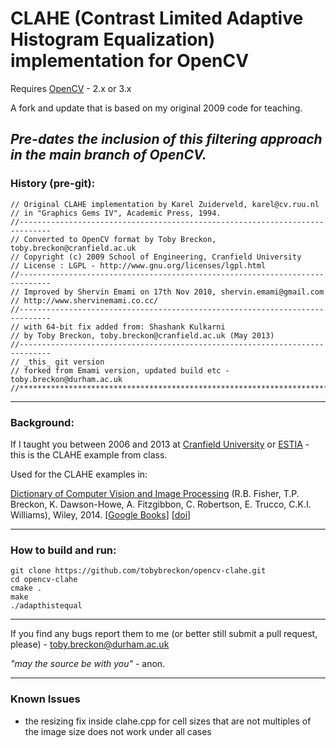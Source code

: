 #  CLAHE (Contrast Limited Adaptive Histogram Equalization) implementation for OpenCV

Requires [OpenCV](http://www.opencv.org) - 2.x or 3.x

A fork and update that is based on my original 2009 code for teaching.

_Pre-dates the inclusion of this filtering approach in the main branch of OpenCV._
---

### History (pre-git):

```
// Original CLAHE implementation by Karel Zuiderveld, karel@cv.ruu.nl
// in "Graphics Gems IV", Academic Press, 1994.
//-----------------------------------------------------------------------------
// Converted to OpenCV format by Toby Breckon, toby.breckon@cranfield.ac.uk
// Copyright (c) 2009 School of Engineering, Cranfield University
// License : LGPL - http://www.gnu.org/licenses/lgpl.html
//-----------------------------------------------------------------------------
// Improved by Shervin Emami on 17th Nov 2010, shervin.emami@gmail.com
// http://www.shervinemami.co.cc/
//-----------------------------------------------------------------------------
// with 64-bit fix added from: Shashank Kulkarni
// by Toby Breckon, toby.breckon@cranfield.ac.uk (May 2013)
//-----------------------------------------------------------------------------
// _this_ git version
// forked from Emami version, updated build etc - toby.breckon@durham.ac.uk
//*****************************************************************************
```

---

### Background:

If I taught you between 2006 and 2013 at [Cranfield University](http://www.cranfield.ac.uk) or [ESTIA](http://www.estia.fr) - this is the CLAHE example from class.

Used for the CLAHE examples in:

 [Dictionary of Computer Vision and Image Processing](http://dx.doi.org/10.1002/9781119286462) (R.B. Fisher, T.P. Breckon, K. Dawson-Howe, A. Fitzgibbon, C. Robertson, E. Trucco, C.K.I. Williams), Wiley, 2014.
 [[Google Books](http://books.google.co.uk/books?id=TaEQAgAAQBAJ&lpg=PP1&dq=isbn%3A1118706811&pg=PP1v=onepage&q&f=false)] [[doi](http://dx.doi.org/10.1002/9781119286462)]

---

### How to build and run:

```
git clone https://github.com/tobybreckon/opencv-clahe.git
cd opencv-clahe
cmake .
make
./adapthistequal
```
---

If you find any bugs report them to me (or better still submit a pull request, please) - toby.breckon@durham.ac.uk

_"may the source be with you"_ - anon.

---

### Known Issues
- the resizing fix inside clahe.cpp for cell sizes that are not multiples of the image size does not work under all cases
